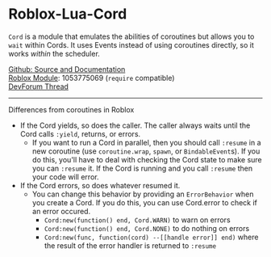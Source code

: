 # Roblox-Lua-Cord
`Cord` is a module that emulates the abilities of coroutines but allows you to `wait` within Cords. It uses Events instead of using coroutines directly, so it works *within* the scheduler.

[Github: Source and Documentation](https://github.com/Corecii/Roblox-Lua-Cord/blob/master/Cord.lua)  
[Roblox Module](https://www.roblox.com/catalog/1053775069/redirect): 1053775069 (`require` compatible)  
[DevForum Thread](https://devforum.roblox.com/t/cord-module-coroutine-like-written-for-the-roblox-event-scheduler/52891)

---

Differences from coroutines in Roblox

* If the Cord yields, so does the caller. The caller always waits until the Cord calls `:yield`, returns, or errors.
  * If you want to run a Cord in parallel, then you should call `:resume` in a new coroutine (use `coroutine.wrap`, `spawn`, or `BindableEvent`s). If you do this, you'll have to deal with checking the Cord state to make sure you can `:resume` it. If the Cord is running and you call `:resume` then your code will error.
* If the Cord errors, so does whatever resumed it.
  * You can change this behavior by providing an `ErrorBehavior` when you create a Cord. If you do this, you can use Cord.error to check if an error occured.
    * `Cord:new(function() end, Cord.WARN)` to warn on errors
    * `Cord:new(function() end, Cord.NONE)` to do nothing on errors
    * `Cord:new(func, function(cord) --[[handle error]] end)` where the result of the error handler is returned to `:resume`
